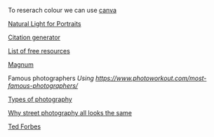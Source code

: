 To reserach colour we can use [canva](https://www.canva.com/en/)

[Natural Light for Portraits](https://www.linkedin.com/learning/learning-natural-light-portrait-photography/why-back-light-is-great-for-portraits?autoSkip=true&autoplay=true&resume=false&u=57684225)

[Citation generator](https://tafensw.libguides.com/citationgenerator/websites/webpage)

[List of free resources](https://shotkit.com/free-photographers-resources/)

[Magnum](https://www.magnumphotos.com/photographer/elliott-erwitt/)

Famous photographers  _Using https://www.photoworkout.com/most-famous-photographers/_

[Types of photography](https://www.adobe.com/creativecloud/photography/discover/types-of-photography.html)

[Why street photography all looks the same](https://youtu.be/KIUePO3lj0c)

[Ted Forbes](https://www.pinterest.com.au/tedforbes/)

